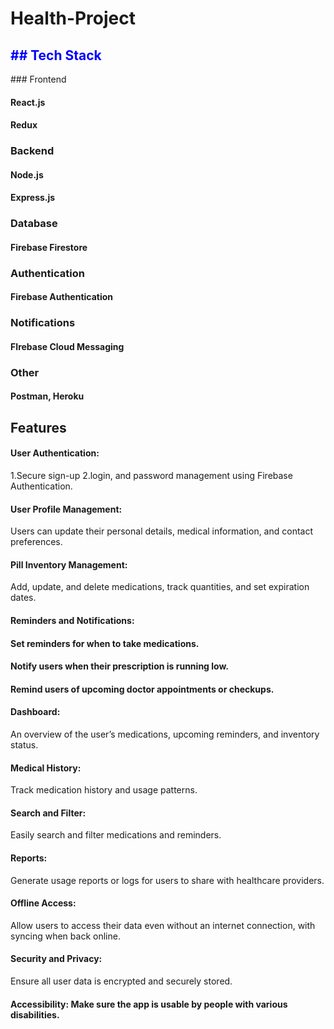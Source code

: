 # Health-Project

<h2 style="color: blue;">## Tech Stack</h2>
### Frontend

#### React.js
#### Redux

### Backend

#### Node.js
#### Express.js

### Database

#### Firebase Firestore

### Authentication

#### Firebase Authentication

### Notifications

#### FIrebase Cloud Messaging

### Other
  #### Postman, Heroku





## Features
#### User Authentication: 
  1.Secure sign-up 
  2.login, and password management using Firebase Authentication.

#### User Profile Management: 
  Users can update their personal details, medical information, and contact preferences.

#### Pill Inventory Management: 
  Add, update, and delete medications, track quantities, and set expiration dates.

#### Reminders and Notifications:

#### Set reminders for when to take medications.

#### Notify users when their prescription is running low.

#### Remind users of upcoming doctor appointments or checkups.

#### Dashboard: 
  An overview of the user’s medications, upcoming reminders, and inventory status.

#### Medical History: 
  Track medication history and usage patterns.

#### Search and Filter: 
  Easily search and filter medications and reminders.

#### Reports: 
  Generate usage reports or logs for users to share with healthcare providers.

#### Offline Access: 
  Allow users to access their data even without an internet connection, with syncing when back online.

#### Security and Privacy: 
  Ensure all user data is encrypted and securely stored.



#### Accessibility: Make sure the app is usable by people with various disabilities.
